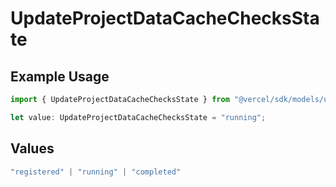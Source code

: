 # UpdateProjectDataCacheChecksState

## Example Usage

```typescript
import { UpdateProjectDataCacheChecksState } from "@vercel/sdk/models/updateprojectdatacacheop.js";

let value: UpdateProjectDataCacheChecksState = "running";
```

## Values

```typescript
"registered" | "running" | "completed"
```